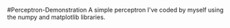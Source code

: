 #Perceptron-Demonstration
A simple perceptron I've coded by myself using the numpy and matplotlib libraries.
